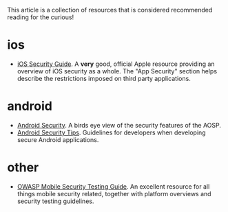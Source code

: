 This article is a collection of resources that is considered recommended reading for the curious!

# ios
* [iOS Security Guide](https://www.apple.com/business/docs/iOS_Security_Guide.pdf). A **very** good, official Apple resource providing an overview of iOS security as a whole. The "App Security" section helps describe the restrictions imposed on third party applications.

# android
* [Android Security](https://source.android.com/security/). A birds eye view of the security features of the AOSP.
* [Android Security Tips](https://developer.android.com/training/articles/security-tips.html). Guidelines for developers when developing secure Android applications.

# other
* [OWASP Mobile Security Testing Guide](https://github.com/OWASP/owasp-mstg). An excellent resource for all things mobile security related, together with platform overviews and security testing guidelines.